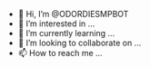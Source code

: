 - 👋 Hi, I’m @ODORDIESMPBOT
- 👀 I’m interested in ...
- 🌱 I’m currently learning ...
- 💞️ I’m looking to collaborate on ...
- 📫 How to reach me ...

<!---
ODORDIESMPBOT/ODORDIESMPBOT is a ✨ special ✨ repository because its `README.md` (this file) appears on your GitHub profile.
You can click the Preview link to take a look at your changes.
--->
